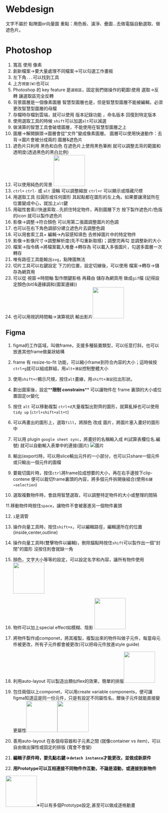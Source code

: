 # Webdesign

文字不屬於 點陣圖or向量圖
重點：用色板、濾淨、疊圖...去做電腦自動選取、做遮色片。

# Photoshop 
1. 寬高 使用 像素   
2. 創新檔案→要大量處理不同檔案→可以勾選工作畫板   
3. 左下角`...`可以找到工具   
4. 上方`視窗(W)`也可以   
5. Photoshop 的 key feature 是`選取區`，固定我們做操作的範圍\\使用 選取→反轉 讓選取區完全反轉
6. 背景圖層是一個像素圖層 智慧型圖層也是，但是智慧型圖層不能被編輯，必須更改智慧型圖層的母檔   
7. 存檔時存檔到雲端，就可以使用 版本記錄功能 ，命名版本 回復到特定版本
8. 使用選取工具的時候 `shift`可以加選`alt`可以減選   
9. 做演算的智慧工具會破壞圖層，不能使用在智慧型圖層之上   
10. 圖層→解開鎖頭→圖層會從"文件"變成像素圖層。 圖層可以使用快速動作：去背→圖片會被分成兩的 圖層&遮色片   
11. 遮色片只利用 黑色和白色 在遮色片上使用黑色筆刷 就可以調整去背的範圍和透明度(透過黑色的黑白比例)   
12. 可以使用純色的背景 <img src="https://user-images.githubusercontent.com/95067506/202880386-ea1db158-6106-41fa-8d8c-a00af2a1b3ec.png" style="height:100px;width:100px">   
13. `ctrl+` `ctrl-` 或 `alt` 滾輪 可以調整縮放 `ctrl+r` 可以顯示或隱藏尺標   
14. 用選取工具 拉圓形或任何圖形 其起點都在圖形的左上角。如果要讓滑鼠所在位置變成中心，就加上`alt`鍵   
15. 用磁性套索//快速索取...先抓住特定物件，再到圖層下方 按下製作遮色片/色版的icon 就可以製作遮色片    
16. 影像→調整→符合顏色 可以用第二張圖調整圖片的色調   
17. 也可以在右下角色調部分建立遮色片去調整色調   
18. 可以用套索工具+ 編輯→內容感知填色 去修掉圖片中的特定物件   
19. 影像→影像尺寸→調整解析度(先不勾重新取樣)；調整完再勾 並調整新的大小
20. 檔案→指令碼→將檔案載入堆疊→轉存為 可以載入多張圖片，勾選多圖層一次轉存
21. 唯有路徑工具能輸出`svg`，點陣圖無法
22. 切片工具可以右鍵設定 下刀的位置，設定切線後，可以使用 檔案→轉存→儲存為網頁用
23. 可以從 視窗→時間軸 製作關鍵影格 再藉由 儲存為網頁用 做成`gif`檔 (記得設定顏色(bit)&邊緣調和(圖案邊緣))
24. 也可以用視訊時間軸→演算視訊 輸出影片<img src="https://user-images.githubusercontent.com/95067506/202997608-4c940930-fd24-44a1-8222-502494e2cec6.png" style="height:100px;width:100px">

## Figma

1. figma的工作區域，叫做frame，支援多種裝置類型，可以任意打斜，也可以放進其他frame做巢狀結構

2. frame 有 resize-to-fit 功能，可以縮小frame到符合內容的大小；這時候按 `ctrl+g`就可以組成群組，用`alt+滑鼠`控制整體大小

3. 使用`shift+r`顯示尺規，按住`alt`畫線，用`shift+滑鼠`拉出形狀。

4. 劃出圖案後，設定**__限制 constrains__** 可以讓物件在 frame 裏頭的大小或位置固定or變化

5. 按住 `alt` 可以移動複製 `ctrl+d`大量複製出對齊的圖形，就算亂掉也可以使用`tidy up` (`ctrl+shift+alt+t`)

6. 可以再畫出的圖形上，選取`fill`，將顏色 改成 圖片，將圖片塞入畫好的圖形中

7. 可以用 plugin `google sheet sync`，將畫好的名稱輸入成 #(試算表欄位名.編號) 就可以自動輸入表單中的連接(圖片) ![圖片](https://user-images.githubusercontent.com/95067506/203200269-c94659fb-d59e-428a-ba5d-c253d132f7cb.png)

8. 輸出(export)時，可以用slice輸出元件的一小部分，也可以只share一個元件或只輸出一個元件的圖檔

9. 要裁切圖片時，按住`ctrl`將frame拉成想要的大小，再在右手邊按下clip-contene 便可以裁切frame裏頭的內容，將多個元件拆開後組合(使用`右鍵→selection`)

10. 選取複數物件時，會啟用智慧選取，可以調整特定物件的大小或整理的間隔

11.移動物件時按住`space`，讓物件不會被塞進另一個物件裏頭

12. `i`是滴管

13. 操作向量工具時，按住`shift+x`，可以編輯路徑，編輯邊所在的位置 (inside,center,outline)

13. 操作向量工具時(雙擊物件以編輯)，刪除錨點時按住`shift`可以製作出一個"封閉"的圖形 沒按住則會就缺一角

14. 顏色，文字大小等等的設定，可以設定名字和內容，讓所有物件使用 <image src="https://user-images.githubusercontent.com/95067506/203242221-95e15831-d3cf-4e7f-8e46-138b1e20c0c2.png" style="height:100px;width:100px;">
  
15. 物件可以加上special effect如模糊、陰影 <image src="https://user-images.githubusercontent.com/95067506/203247290-ef244ed2-6643-4e9d-a0e4-70d3126d6ef4.png" style="height:100px;width:100px;">

16. 將物件製作成componet，將其複製，複製出來的物件叫做子元件，每當母元件被更改，所有子元件都會被更改(可以把母元件放進style guide)
 
17. 利用auto-layout 可以製造出類似flex的效果，簡單的排版<image src="https://user-images.githubusercontent.com/95067506/203250637-96e30e8a-4f12-432a-8889-23c65cfb0912.png" style="height:100px;width:100px;">
 
18. 包住兩個以上componet，可以用create variable components，便可讓figma知道這是同一份元件，只是有設定不同屬性名，爾後子元件就能直接變更屬性<image src="https://user-images.githubusercontent.com/95067506/203253822-b02e1d8c-d616-4599-9352-64561610f8e2.png" style="height:100px;width:100px;"><image src="https://user-images.githubusercontent.com/95067506/203256048-3b30bf9d-bf64-40dc-a658-15b2ff05e88c.png" style="height:100px;width:100px;">

  
19. 善用auto-layout 在各個母容器和子元素之間 (就像container vs item)，可以自由做出彈性或固定的排版 (寬會不會變)

20.  **__編輯子原件時，要先點右鍵→`detach instance`才能更改，並做成新原件__**
  
21. **__用Prototype可以互相連接不同物件作互動，不論是滾動，或連接到新物件__**
  
  
  <image src="https://user-images.githubusercontent.com/95067506/203725608-2835963d-1a69-4d51-9dfd-9e64105078f8.png" style="height:100px;width:100px;">※可以有多個Prototype設定,甚至可以做成逐格動畫










